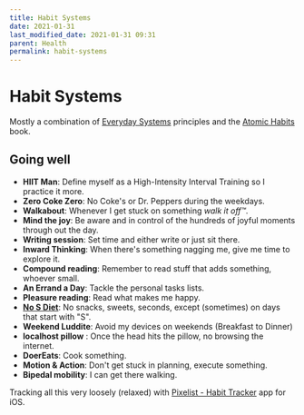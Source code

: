 ```yaml
---
title: Habit Systems
date: 2021-01-31
last_modified_date: 2021-01-31 09:31
parent: Health
permalink: habit-systems
---
```

# Habit Systems

Mostly a combination of [Everyday Systems] principles and the [Atomic Habits] book.

## Going well

- **HIIT Man**: Define myself as a High-Intensity Interval Training so I practice it more. 
- **Zero Coke Zero**: No Coke's or Dr. Peppers during the weekdays. 
- **Walkabout**: Whenever I get stuck on something *walk it off™*.
- **Mind the joy**: Be aware and in control of the hundreds of joyful moments through out the day. 
- **Writing session**: Set time and either write or just sit there. 
- **Inward Thinking**: When there's something nagging me, give me time to explore it.
- **Compound reading**: Remember to read stuff that adds something, whoever small. 
- **An Errand a Day**: Tackle the  personal tasks lists. 
- **Pleasure reading**: Read what makes me happy. 
- **[No S Diet][nosd]**: No snacks, sweets, seconds, except (sometimes) on days that start with "S".
- **Weekend Luddite**: Avoid my devices on weekends (Breakfast to Dinner)
- **localhost pillow** : Once the head hits the pillow, no browsing the internet. 
- **DoerEats**: Cook something. 
- **Motion & Action**: Don't get stuck in planning, execute something. 
- **Bipedal mobility**: I can get there walking. 

Tracking all this very loosely (relaxed) with [Pixelist - Habit Tracker] app for iOS. 

[Pixelist - Habit Tracker]: https://apps.apple.com/us/app/pixelist-habit-tracker/id1317636216 "‎Pixelist - Habit Tracker on the App Store"

[Atomic Habits]: https://jamesclear.com/atomic-habits "Atomic Habits: Tiny Changes, Remarkable Results by James Clear"

[Everyday Systems]: https://everydaysystems.com/ "Everyday Systems: Systematic Moderation for sustainable good habits"

[nosd]: http://www.nosdiet.com